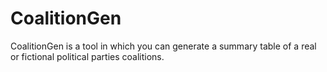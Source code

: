 # CoalitionGen
CoalitionGen is a tool in which you can generate a summary table of a real or fictional political parties coalitions. 
